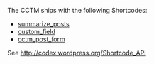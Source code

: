 The CCTM ships with the following Shortcodes:

  * [summarize\_posts](summarize_posts_shortcode.md)
  * [custom\_field](custom_field_shortcode.md)
  * [cctm\_post\_form](cctm_post_form.md)

See http://codex.wordpress.org/Shortcode_API